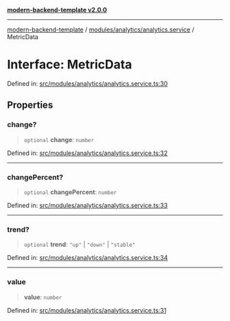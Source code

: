 [**modern-backend-template v2.0.0**](../../../../README.md)

***

[modern-backend-template](../../../../modules.md) / [modules/analytics/analytics.service](../README.md) / MetricData

# Interface: MetricData

Defined in: [src/modules/analytics/analytics.service.ts:30](https://github.com/maemreyo/saas-4cus-nodejs/blob/1a77de11cd6eaefe66c31c7f5de281673fc25ce5/src/modules/analytics/analytics.service.ts#L30)

## Properties

### change?

> `optional` **change**: `number`

Defined in: [src/modules/analytics/analytics.service.ts:32](https://github.com/maemreyo/saas-4cus-nodejs/blob/1a77de11cd6eaefe66c31c7f5de281673fc25ce5/src/modules/analytics/analytics.service.ts#L32)

***

### changePercent?

> `optional` **changePercent**: `number`

Defined in: [src/modules/analytics/analytics.service.ts:33](https://github.com/maemreyo/saas-4cus-nodejs/blob/1a77de11cd6eaefe66c31c7f5de281673fc25ce5/src/modules/analytics/analytics.service.ts#L33)

***

### trend?

> `optional` **trend**: `"up"` \| `"down"` \| `"stable"`

Defined in: [src/modules/analytics/analytics.service.ts:34](https://github.com/maemreyo/saas-4cus-nodejs/blob/1a77de11cd6eaefe66c31c7f5de281673fc25ce5/src/modules/analytics/analytics.service.ts#L34)

***

### value

> **value**: `number`

Defined in: [src/modules/analytics/analytics.service.ts:31](https://github.com/maemreyo/saas-4cus-nodejs/blob/1a77de11cd6eaefe66c31c7f5de281673fc25ce5/src/modules/analytics/analytics.service.ts#L31)
